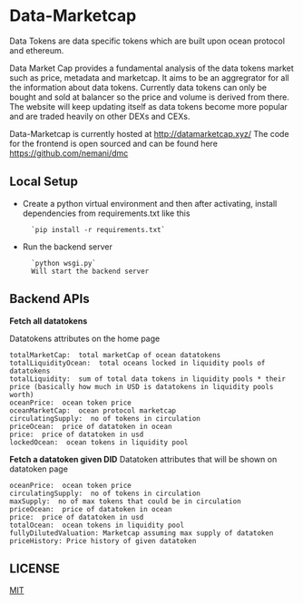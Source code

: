 # Data-Marketcap
Data Tokens are data specific tokens which are built upon ocean protocol and ethereum.

Data Market Cap provides a fundamental analysis of the data tokens market such as price, metadata and marketcap. It aims to be an aggregrator for all the information about data tokens. Currently data tokens can only be bought and sold at balancer so the price and volume is derived from there. The website will keep updating itself as data tokens become more popular and are traded heavily on other DEXs and CEXs.

Data-Marketcap is currently hosted at http://datamarketcap.xyz/ The code for the frontend is open sourced and can be found here https://github.com/nemani/dmc
## Local Setup
- Create a python virtual environment and then after activating, install dependencies from requirements.txt like this
    
        `pip install -r requirements.txt`
- Run the backend server
        
        `python wsgi.py`
        Will start the backend server

## Backend APIs

**Fetch all datatokens**

Datatokens attributes on the home page
```text
totalMarketCap:  total marketCap of ocean datatokens
totalLiquidityOcean:  total oceans locked in liquidity pools of datatokens
totalLiquidity:  sum of total data tokens in liquidity pools * their price (basically how much in USD is datatokens in liquidity pools worth)
oceanPrice:  ocean token price
oceanMarketCap:  ocean protocol marketcap
circulatingSupply:  no of tokens in circulation
priceOcean:  price of datatoken in ocean
price:  price of datatoken in usd
lockedOcean:  ocean tokens in liquidity pool
```

**Fetch a datatoken given DID**
Datatoken attributes that will be shown on datatoken page
```text
oceanPrice:  ocean token price
circulatingSupply:  no of tokens in circulation
maxSupply:  no of max tokens that could be in circulation
priceOcean:  price of datatoken in ocean
price:  price of datatoken in usd
totalOcean:  ocean tokens in liquidity pool
fullyDilutedValuation: Marketcap assuming max supply of datatoken
priceHistory: Price history of given datatoken
```
## LICENSE
[MIT](https://github.com/nanspro/data-marketcap/blob/master/LICENSE)